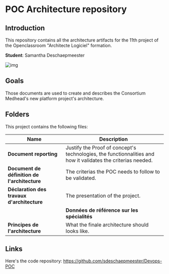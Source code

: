 # POC Architecture repository 

## Introduction 

This repository contains all the architecture artifacts for the 11th project of the Openclassroom "Architecte Logiciel" formation.

**Student**: Samantha Deschaepmeester

![img](https://zupimages.net/up/24/42/rx0i.png)

## Goals 

Those documents are used to create and describes the Consortium Medhead's new platform project's architecture.

## Folders

This project contains the following files: 

| Name | Description |
| - | - |
| **Document reporting** | Justify the Proof of concept's technologies, the functionnalities and how it validates the criterias needed. |
| **Document de définition de l'architecture** | The criterias the POC needs to follow to be validated. |
| **Déclaration des travaux d'architecture** | The presentation of the project. |
|| **Données de référence sur les spécialités** | Specialities data set used in POC |
| **Principes de l'architecture** | What the finale architecture should looks like. |

## Links 

Here's the code repository: https://github.com/sdeschaepmeester/Devops-POC